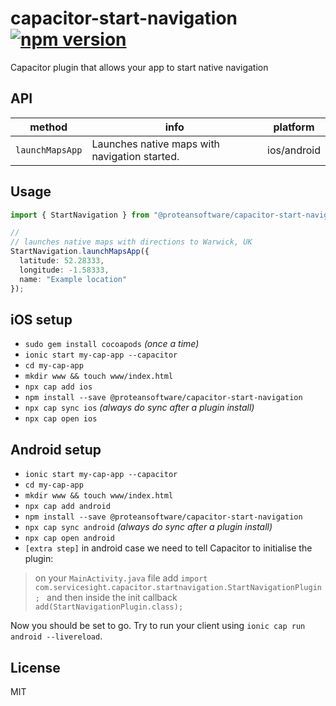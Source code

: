 # capacitor-start-navigation [![npm version](https://badge.fury.io/js/%40proteansoftware%2Fcapacitor-start-navigation.svg)](https://badge.fury.io/js/%40proteansoftware%2Fcapacitor-start-navigation)

Capacitor plugin that allows your app to start native navigation


## API

| method            | info                                          | platform    |
| ----------------- | --------------------------------------------- | ----------- |
| `launchMapsApp`     | Launches native maps with navigation started.                        | ios/android |


## Usage

```ts
import { StartNavigation } from "@proteansoftware/capacitor-start-navigation";

//
// launches native maps with directions to Warwick, UK
StartNavigation.launchMapsApp({
  latitude: 52.28333,
  longitude: -1.58333,
  name: "Example location"
});

```

## iOS setup

- `sudo gem install cocoapods` _(once a time)_
- `ionic start my-cap-app --capacitor`
- `cd my-cap-app`
- `mkdir www && touch www/index.html`
- `npx cap add ios`
- `npm install --save @proteansoftware/capacitor-start-navigation`
- `npx cap sync ios` _(always do sync after a plugin install)_
- `npx cap open ios`

## Android setup

- `ionic start my-cap-app --capacitor`
- `cd my-cap-app`
- `mkdir www && touch www/index.html`
- `npx cap add android`
- `npm install --save @proteansoftware/capacitor-start-navigation`
- `npx cap sync android` _(always do sync after a plugin install)_
- `npx cap open android`
- `[extra step]` in android case we need to tell Capacitor to initialise the plugin:

> on your `MainActivity.java` file add `import com.servicesight.capacitor.startnavigation.StartNavigationPlugin;
` and then inside the init callback `add(StartNavigationPlugin.class);`

Now you should be set to go. Try to run your client using `ionic cap run android --livereload`.

## License

MIT